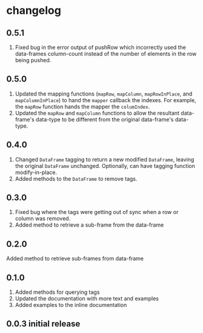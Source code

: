 # changelog

## 0.5.1

1. Fixed bug in the error output of pushRow which incorrectly used the data-frames column-count instead of the number of elements in the row being pushed.

## 0.5.0

1. Updated the mapping functions (`mapRow`, `mapColumn`, `mapRowInPlace`, and `mapColumnInPlace`) to hand the `mapper` callback the indexes. For example, the `mapRow` function hands the mapper the `columIndex`.
2. Updated the `mapRow` and `mapColumn` functions to allow the resultant data-frame's data-type to be different from the original data-frame's data-type.

## 0.4.0

1. Changed `DataFrame` tagging to return a new modified `DataFrame`, leaving the original `DataFrame` unchanged. Optionally, can have tagging function modify-in-place.
2. Added methods to the `DataFrame` to remove tags.

## 0.3.0

1. Fixed bug where the tags were getting out of sync when a row or column was removed.
2. Added method to retrieve a sub-frame from the data-frame

## 0.2.0

Added method to retrieve sub-frames from data-frame

## 0.1.0

1. Added methods for querying tags
2. Updated the documentation with more text and examples
3. Added examples to the inline documentation

## 0.0.3 initial release

